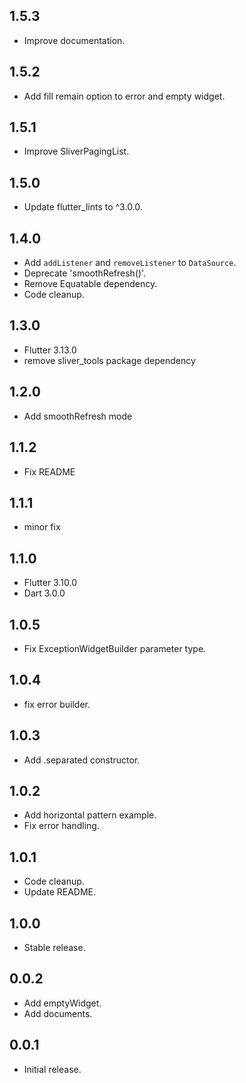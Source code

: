 ## 1.5.3

* Improve documentation.

## 1.5.2

* Add fill remain option to error and empty widget.

## 1.5.1

* Improve SliverPagingList.

## 1.5.0

* Update flutter_lints to ^3.0.0.

## 1.4.0

* Add `addListener` and `removeListener` to `DataSource`.
* Deprecate 'smoothRefresh()'.
* Remove Equatable dependency.
* Code cleanup.

## 1.3.0

* Flutter 3.13.0
* remove sliver_tools package dependency

## 1.2.0

* Add smoothRefresh mode

## 1.1.2

* Fix README

## 1.1.1

* minor fix

## 1.1.0

* Flutter 3.10.0
* Dart 3.0.0

## 1.0.5

* Fix ExceptionWidgetBuilder parameter type.

## 1.0.4

* fix error builder.

## 1.0.3

* Add .separated constructor.

## 1.0.2

* Add horizontal pattern example.
* Fix error handling.

## 1.0.1

* Code cleanup.
* Update README.

## 1.0.0

* Stable release.

## 0.0.2

* Add emptyWidget.
* Add documents.

## 0.0.1

* Initial release.
